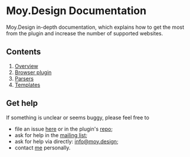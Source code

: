 # Moy.Design Documentation

Moy.Design in-depth documentation, which explains how to get the most from the plugin and increase the number of supported websites.

## Contents

1. [Overview](docs/overview.md#overview)
2. [Browser plugin](docs/plugin.md#browser-plugin)
3. [Parsers](docs/parser.md#parser)
4. [Templates](docs/template.md#template)

## Get help

If something is unclear or seems buggy, please feel free to

* file an issue [here](https://github.com/MoyDesign/MoyDocs/issues) or in the plugin's [repo](https://github.com/MoyDesign/MoyPlugin/issues);
* ask for help in the [mailing list](https://groups.io/g/moy);
* ask for help via directly: [info@moy.design](mailto:info@moy.design);
* contact [me](https://github.com/dsavenko) personally.
